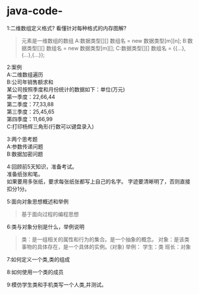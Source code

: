 # java-code-
1:二维数组定义格式?
  看懂针对每种格式的内存图解?
> 	元素是一维数组的数组
> 	A:数据类型[][] 数组名 = new 数据类型[m][n];
> 	B:数据类型[][] 数组名 = new 数据类型[m][];
> 	C:数据类型[][] 数组名 = {{...},{...},{...}};

2:案例  
	A:二维数组遍历  
	B:公司年销售额求和  
		某公司按照季度和月份统计的数据如下：单位(万元)  
		第一季度：22,66,44  
		第二季度：77,33,88  
		第三季度：25,45,65  
		第四季度：11,66,99  
	C:打印杨辉三角形(行数可以键盘录入)  

3:两个思考题  
	A:参数传递问题  
	B:数据加密问题  
	
4:回顾前5天知识，准备考试。  
	准备纸张和笔。  
	如果要用多张纸，要求每张纸张都写上自己的名字。
	字迹要清晰明了，否则直接扣分1分。
	
5:面向对象思想概述和举例
> 	基于面向过程的编程思想

6:类与对象分别是什么，举例说明
> 	类：是一组相关的属性和行为的集合。是一个抽象的概念。
> 	对象：是该类事物的具体存在，是一个具体的实例。(对象)
> 	举例：
> 		学生：类
> 		班长：对象

7:如何定义一个类,类的组成

8:如何使用一个类的成员

9:模仿学生类和手机类写一个人类,并测试。
